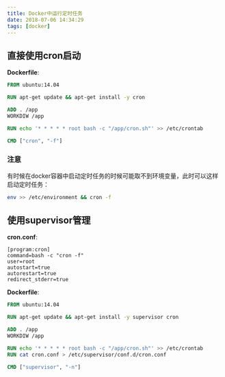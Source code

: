 ```yaml
---
title: Docker中运行定时任务
date: 2018-07-06 14:34:29
tags: [docker]
---
```


## 直接使用cron启动

**Dockerfile**:

```dockerfile
FROM ubuntu:14.04

RUN apt-get update && apt-get install -y cron

ADD . /app
WORKDIW /app

RUN echo '* * * * * root bash -c "/app/cron.sh"' >> /etc/crontab

CMD ["cron", "-f"]
```

### 注意

有时候在docker容器中启动定时任务的时候可能取不到环境变量，此时可以这样启动定时任务：

```bash
env >> /etc/environment && cron -f
```

## 使用supervisor管理

**cron.conf**:

```
[program:cron]
command=bash -c "cron -f"
user=root
autostart=true
autorestart=true
redirect_stderr=true
```

**Dockerfile**:

```dockerfile
FROM ubuntu:14.04

RUN apt-get update && apt-get install -y supervisor cron

ADD . /app
WORKDIW /app

RUN echo '* * * * * root bash -c "/app/cron.sh"' >> /etc/crontab
RUN cat cron.conf > /etc/supervisor/conf.d/cron.conf

CMD ["supervisor", "-n"]
```
